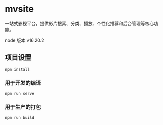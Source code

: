 # mvsite

一站式影视平台，提供影片搜索、分类、播放、个性化推荐和后台管理等核心功能。

node 版本 v16.20.2

## 项目设置

```
npm install
```

### 用于开发的编译

```
npm run serve
```

### 用于生产的打包

```
npm run build
```
